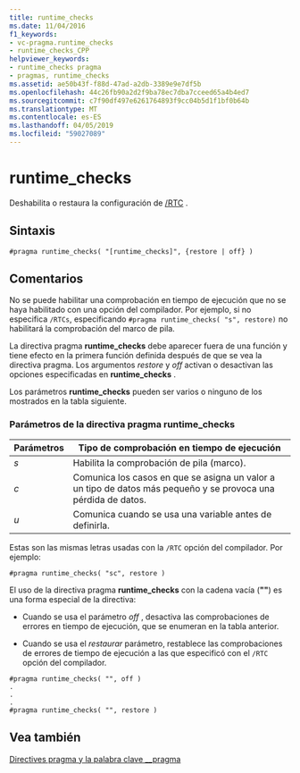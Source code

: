 ```yaml
---
title: runtime_checks
ms.date: 11/04/2016
f1_keywords:
- vc-pragma.runtime_checks
- runtime_checks_CPP
helpviewer_keywords:
- runtime_checks pragma
- pragmas, runtime_checks
ms.assetid: ae50b43f-f88d-47ad-a2db-3389e9e7df5b
ms.openlocfilehash: 44c26fb90a2d2f9ba78ec7dba7cceed65a4b4ed7
ms.sourcegitcommit: c7f90df497e6261764893f9cc04b5d1f1bf0b64b
ms.translationtype: MT
ms.contentlocale: es-ES
ms.lasthandoff: 04/05/2019
ms.locfileid: "59027089"
---
```

# <a name="runtimechecks"></a>runtime_checks
Deshabilita o restaura la configuración de [/RTC](../build/reference/rtc-run-time-error-checks.md) .

## <a name="syntax"></a>Sintaxis

```
#pragma runtime_checks( "[runtime_checks]", {restore | off} )
```

## <a name="remarks"></a>Comentarios

No se puede habilitar una comprobación en tiempo de ejecución que no se haya habilitado con una opción del compilador. Por ejemplo, si no especifica `/RTCs`, especificando `#pragma runtime_checks( "s", restore)` no habilitará la comprobación del marco de pila.

La directiva pragma **runtime_checks** debe aparecer fuera de una función y tiene efecto en la primera función definida después de que se vea la directiva pragma. Los argumentos *restore* y *off* activan o desactivan las opciones especificadas en **runtime_checks** .

Los parámetros **runtime_checks** pueden ser varios o ninguno de los mostrados en la tabla siguiente.

### <a name="parameters-of-the-runtimechecks-pragma"></a>Parámetros de la directiva pragma runtime_checks

|Parámetros|Tipo de comprobación en tiempo de ejecución|
|--------------------|-----------------------------|
|*s*|Habilita la comprobación de pila (marco).|
|*c*|Comunica los casos en que se asigna un valor a un tipo de datos más pequeño y se provoca una pérdida de datos.|
|*u*|Comunica cuando se usa una variable antes de definirla.|

Estas son las mismas letras usadas con la `/RTC` opción del compilador. Por ejemplo:

```
#pragma runtime_checks( "sc", restore )
```

El uso de la directiva pragma **runtime_checks** con la cadena vacía (**""**) es una forma especial de la directiva:

- Cuando se usa el parámetro *off* , desactiva las comprobaciones de errores en tiempo de ejecución, que se enumeran en la tabla anterior.

- Cuando se usa el *restaurar* parámetro, restablece las comprobaciones de errores de tiempo de ejecución a las que especificó con el `/RTC` opción del compilador.

```
#pragma runtime_checks( "", off )
.
.
.
#pragma runtime_checks( "", restore )
```

## <a name="see-also"></a>Vea también

[Directives pragma y la palabra clave __pragma](../preprocessor/pragma-directives-and-the-pragma-keyword.md)